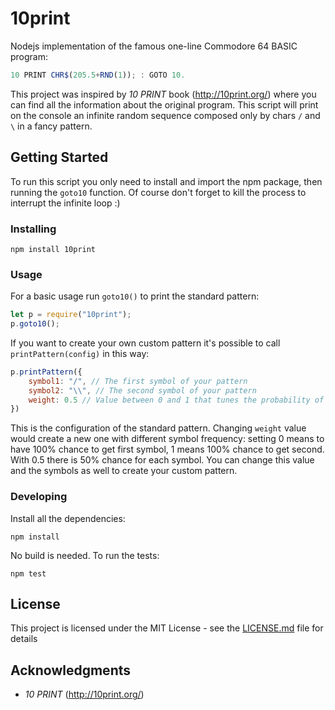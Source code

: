 # 10print

Nodejs implementation of the famous one-line Commodore 64 BASIC program: 
```js
10 PRINT CHR$(205.5+RND(1)); : GOTO 10. 
```
This project was inspired by _10 PRINT_ book (http://10print.org/) where you can find all the information about the original program.
This script will print on the console an infinite random sequence composed only by chars `/` and `\` in a fancy pattern.

## Getting Started

To run this script you only need to install and import the npm package, then running the `goto10` function. Of course don't forget to kill the process to interrupt the infinite loop :)

### Installing
```
npm install 10print
```

### Usage
For a basic usage run `goto10()` to print the standard pattern: 
```js
let p = require("10print");
p.goto10();
```

If you want to create your own custom pattern it's possible to call `printPattern(config)` in this way:
```js
p.printPattern({
    symbol1: "/", // The first symbol of your pattern
    symbol2: "\\", // The second symbol of your pattern
    weight: 0.5 // Value between 0 and 1 that tunes the probability of each symbol to be displayed
})
```
This is the configuration of the standard pattern. Changing `weight` value would create a new one with different symbol frequency: setting 0 means to have 100% chance to get first symbol, 1 means 100% chance to get second. With 0.5 there is 50% chance for each symbol.
You can change this value and the symbols as well to create your custom pattern.

### Developing
Install all the dependencies:
```
npm install
```
No build is needed. To run the tests:
```
npm test
```


## License

This project is licensed under the MIT License - see the [LICENSE.md](LICENSE.md) file for details

## Acknowledgments

* _10 PRINT_ (http://10print.org/)
